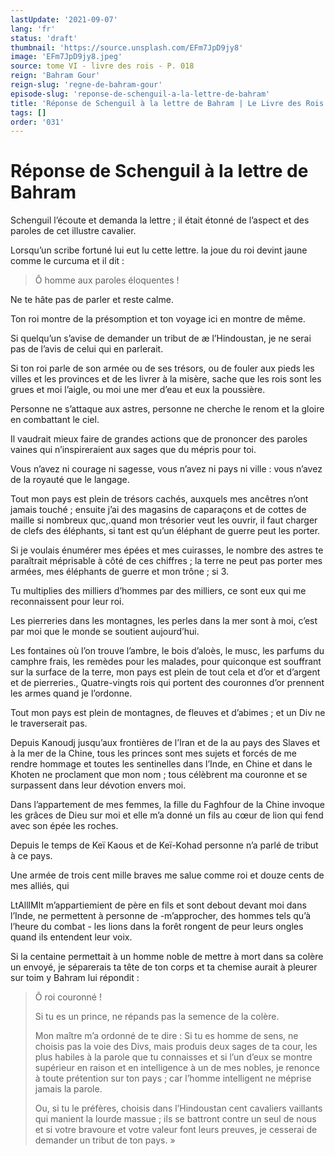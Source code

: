 ```yaml
---
lastUpdate: '2021-09-07'
lang: 'fr'
status: 'draft'
thumbnail: 'https://source.unsplash.com/EFm7JpD9jy8'
image: 'EFm7JpD9jy8.jpeg'
source: tome VI - livre des rois - P. 018
reign: 'Bahram Gour'
reign-slug: 'regne-de-bahram-gour'
episode-slug: 'reponse-de-schenguil-a-la-lettre-de-bahram'
title: 'Réponse de Schenguil à la lettre de Bahram | Le Livre des Rois | Shâhnâmeh'
tags: []
order: '031'
---
```


<!-- LTeX: language=fr -->

# Réponse de Schenguil à la lettre de Bahram

Schenguil l’écoute et demanda la lettre ; il était étonné de l’aspect et des paroles de cet illustre cavalier.

Lorsqu’un scribe fortuné lui eut lu cette lettre. la joue du roi devint jaune comme le curcuma et il dit :

> Ô homme aux paroles éloquentes !

Ne te hâte pas de parler et reste calme.

Ton roi montre de la présomption et ton voyage ici en montre de même.

Si quelqu’un s’avise de demander un tribut de
æ l’Hindoustan, je ne serai pas de l’avis de celui qui en parlerait.

Si ton roi parle de son armée ou de ses trésors, ou de fouler aux pieds les villes et les provinces et de les livrer à la misère, sache que les rois sont les grues et moi l’aigle, ou moi une mer d’eau et eux la poussière.

Personne ne s’attaque aux astres, personne ne cherche le renom et la gloire en combattant le ciel.

Il vaudrait mieux faire de grandes actions que de prononcer des paroles vaines qui n’inspireraient aux sages que du mépris pour toi.

Vous n’avez ni courage ni sagesse, vous n’avez ni pays ni ville : vous n’avez de la royauté que le langage.

Tout mon pays est plein de trésors cachés, auxquels mes ancêtres n’ont jamais touché ; ensuite j’ai des magasins de caparaçons et de cottes de maille si nombreux quc,.quand mon trésorier veut les ouvrir, il faut charger de clefs des éléphants, si tant est qu’un éléphant de guerre peut les porter.

Si je voulais énumérer mes épées et mes cuirasses, le nombre des astres te paraîtrait méprisable à côté de ces chiffres ; la terre ne peut pas porter mes armées, mes éléphants de guerre et mon trône ; si 3.

Tu multiplies des milliers d’hommes par des milliers, ce sont eux qui me reconnaissent pour leur roi.

Les pierreries dans les montagnes, les perles dans la mer sont à moi, c’est par moi que le monde se soutient aujourd’hui.

Les fontaines où l’on trouve l’ambre, le bois d’aloès, le musc, les parfums du camphre frais, les remèdes pour les malades, pour quiconque est souffrant sur la surface de la terre, mon pays est plein de tout cela et d’or et d’argent et de pierreries., Quatre-vingts rois qui portent des couronnes d’or prennent les armes quand je l’ordonne.

Tout mon pays est plein de montagnes, de fleuves et d’abimes ; et un Div ne le traverserait pas.

Depuis Kanoudj jusqu’aux frontières de l’Iran et de la au pays des Slaves et à la mer de la Chine, tous les princes sont mes sujets et forcés de me rendre hommage et toutes les sentinelles dans l’Inde, en Chine et dans le Khoten ne proclament que mon nom ; tous célèbrent ma couronne et se surpassent dans leur dévotion envers moi.

Dans l’appartement de mes femmes, la fille du Faghfour de la Chine invoque les grâces de Dieu sur moi et elle m’a donné un fils au cœur de lion qui fend avec son épée les roches.

Depuis le temps de Keï Kaous et de Keï-Kohad personne n’a parlé de tribut à ce pays.

Une armée de trois cent mille braves me salue comme roi et douze cents de mes alliés, qui

LtAlllMlt m’appartiemient de père en fils et sont debout devant moi dans l’Inde, ne permettent à personne de -m’approcher, des hommes tels qu’à l’heure du combat -
les lions dans la forêt rongent de peur leurs ongles quand ils entendent leur voix.

Si la centaine permettait à un homme noble de mettre à mort dans sa colère un envoyé, je séparerais ta tête de ton corps et ta chemise aurait à pleurer sur toim y Bahram lui répondit :

> Ô roi couronné !
>
> Si tu es un prince, ne répands pas la semence de la colère.
>
> Mon maître m’a ordonné de te dire : Si tu es homme de sens, ne choisis pas la voie des Divs, mais produis deux sages de ta cour, les plus habiles à la parole que tu connaisses et si l’un d’eux se montre supérieur en raison et en intelligence à un de mes nobles, je renonce à toute prétention sur ton pays ; car l’homme intelligent ne méprise jamais la parole.
>
> Ou, si tu le préfères, choisis dans l’Hindoustan cent cavaliers vaillants qui manient la lourde massue ; ils se battront contre un seul de nous et si votre bravoure et votre valeur font leurs preuves, je cesserai de demander un tribut de ton pays. »
